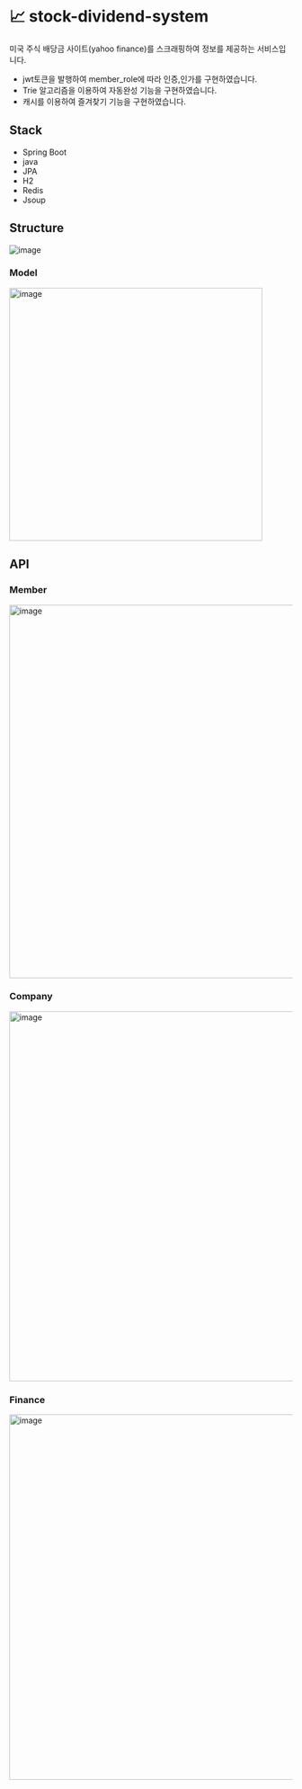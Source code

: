 # 📈 stock-dividend-system
미국 주식 배당금 사이트(yahoo finance)를 스크래핑하여 정보를 제공하는 서비스입니다.
- jwt토큰을 발행하여 member_role에 따라 인증,인가를 구현하였습니다.
- Trie 알고리즘을 이용하여 자동완성 기능을 구현하였습니다.
- 캐시를 이용하여 즐겨찾기 기능을 구현하였습니다.
## Stack
- Spring Boot
- java
- JPA
- H2
- Redis
- Jsoup

## Structure
![image](https://github.com/jrnecki/stock-dividend-system/assets/129943670/c5ec9f36-81c0-4124-93b6-32f8e5e3ff1c)
### Model
<img width="450" alt="image" src="https://github.com/jrnecki/stock-dividend-system/assets/129943670/a5276f62-44a8-4be8-a4c5-7e89c7927906">

## API
### Member
<img width="664" alt="image" src="https://github.com/jrnecki/stock-dividend-system/assets/129943670/e4cc1891-72c7-49a9-8540-8cde68b79922">

### Company
<img width="658" alt="image" src="https://github.com/jrnecki/stock-dividend-system/assets/129943670/a8c72665-d6f3-48e8-a493-cc3e56c80eae">

### Finance
<img width="650" alt="image" src="https://github.com/jrnecki/stock-dividend-system/assets/129943670/7cefed5d-7303-4c8c-b940-ef0c0c219e2f">
